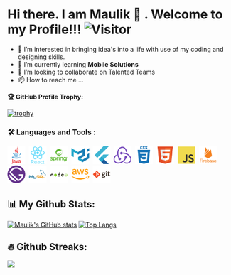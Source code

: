 # Hi there. I am Maulik 👋 . Welcome to my Profile!!!   ![Visitor](https://visitor-badge.laobi.icu/badge?page_id=maulik03.repoName)
- 👀 I’m interested in bringing idea's into a life with use of my coding and designing skills.
- 🌱 I’m currently learning **Mobile Solutions**
- 💞️ I’m looking to collaborate on Talented Teams
- 📫 How to reach me ...

**:trophy: GitHub Profile Trophy:**

[![trophy](https://github-profile-trophy.vercel.app/?username=maulik03&theme=onedark)](https://github.com/ryo-ma/github-profile-trophy)

### :hammer_and_wrench: Languages and Tools :

<div>
  <img src="https://github.com/devicons/devicon/blob/master/icons/java/java-original-wordmark.svg" title="Java" alt="Java" width="40" height="40"/>&nbsp;
  <img src="https://github.com/devicons/devicon/blob/master/icons/react/react-original-wordmark.svg" title="React" alt="React" width="40" height="40"/>&nbsp;
  <img src="https://github.com/devicons/devicon/blob/master/icons/spring/spring-original-wordmark.svg" title="Spring" alt="Spring" width="40" height="40"/>&nbsp;
  <img src="https://github.com/devicons/devicon/blob/master/icons/materialui/materialui-original.svg" title="Material UI" alt="Material UI" width="40" height="40"/>&nbsp;
  <img src="https://github.com/devicons/devicon/blob/master/icons/flutter/flutter-original.svg" title="Flutter" alt="Flutter" width="40" height="40"/>&nbsp;
  <img src="https://github.com/devicons/devicon/blob/master/icons/redux/redux-original.svg" title="Redux" alt="Redux " width="40" height="40"/>&nbsp;
  <img src="https://github.com/devicons/devicon/blob/master/icons/css3/css3-plain-wordmark.svg"  title="CSS3" alt="CSS" width="40" height="40"/>&nbsp;
  <img src="https://github.com/devicons/devicon/blob/master/icons/html5/html5-original.svg" title="HTML5" alt="HTML" width="40" height="40"/>&nbsp;
  <img src="https://github.com/devicons/devicon/blob/master/icons/javascript/javascript-original.svg" title="JavaScript" alt="JavaScript" width="40" height="40"/>&nbsp;
  <img src="https://github.com/devicons/devicon/blob/master/icons/firebase/firebase-plain-wordmark.svg" title="Firebase" alt="Firebase" width="40" height="40"/>&nbsp;
  <img src="https://github.com/devicons/devicon/blob/master/icons/gatsby/gatsby-original.svg" title="Gatsby"  alt="Gatsby" width="40" height="40"/>&nbsp;
  <img src="https://github.com/devicons/devicon/blob/master/icons/mysql/mysql-original-wordmark.svg" title="MySQL"  alt="MySQL" width="40" height="40"/>&nbsp;
  <img src="https://github.com/devicons/devicon/blob/master/icons/nodejs/nodejs-original-wordmark.svg" title="NodeJS" alt="NodeJS" width="40" height="40"/>&nbsp;
  <img src="https://github.com/devicons/devicon/blob/master/icons/amazonwebservices/amazonwebservices-plain-wordmark.svg" title="AWS" alt="AWS" width="40" height="40"/>&nbsp;
  <img src="https://github.com/devicons/devicon/blob/master/icons/git/git-original-wordmark.svg" title="Git" **alt="Git" width="40" height="40"/>
</div>

## 📊 My Github Stats:

[![Maulik's GitHub stats](https://github-readme-stats.vercel.app/api?username=maulik03&count_private=true&show_icons=true&layout=compact&theme=vision-friendly-dark)](https://github.com/anuraghazra/github-readme-stats)
[![Top Langs](https://github-readme-stats.vercel.app/api/top-langs/?username=maulik03&layout=compact&theme=vision-friendly-dark)](https://github.com/anuraghazra/github-readme-stats)
<!--![Maulik's Summary](https://github-profile-summary-cards.vercel.app/api/cards/profile-details?username=maulik03&show_icons=true&count_private=true&theme=solarized_dark)
![Maulik's Stats](https://github-profile-summary-cards.vercel.app/api/cards/repos-per-language?username=maulik03&show_icons=true&count_private=true&theme=solarized_dark)
![Maulik's Stats](https://github-profile-summary-cards.vercel.app/api/cards/most-commit-language?username=maulik03&show_icons=true&count_private=true&theme=solarized_dark)-->

## 🔥 Github Streaks:
<img src="https://github-readme-streak-stats.herokuapp.com/?user=maulik03&theme=dark" width="48%" >

<!--[![Top Langs](https://github-readme-stats.vercel.app/api/top-langs/?username=maulik03&hide=javascript,html&theme=tokyonight)](https://github.com/anurghazra/github-readme-stats)-->



<!---
maulik03/maulik03 is a ✨ special ✨ repository because its `README.md` (this file) appears on your GitHub profile.
You can click the Preview link to take a look at your changes.
--->
